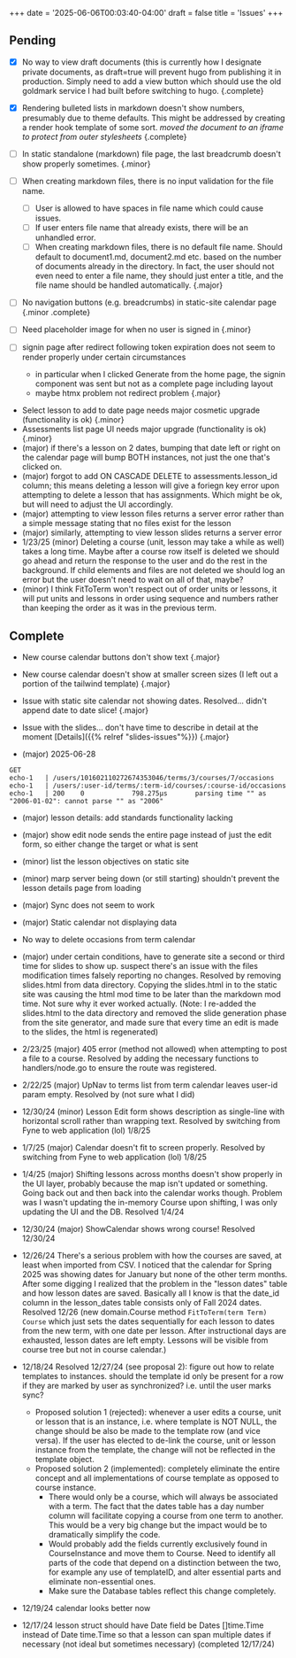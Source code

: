 +++
date = '2025-06-06T00:03:40-04:00'
draft = false
title = 'Issues'
+++

## Pending

<!-- Note: to add issues use markdown attributes {.major} and {.major} -->

- [x] No way to view draft documents (this is currently how I designate private documents, as draft=true will prevent hugo from publishing it in production. Simply need to add a view button which should use the old goldmark service I had built before switching to hugo.
{.complete}

- [x] Rendering bulleted lists in markdown doesn't show numbers, presumably due to theme defaults. This might be addressed by creating a render hook template of some sort. _moved the document to an iframe to protect from outer stylesheets_ 
{.complete}

- [ ] In static standalone (markdown) file page, the last breadcrumb doesn't show properly sometimes.
      {.minor}

- [ ] When creating markdown files, there is no input validation for the file name.
  - [ ] User is allowed to have spaces in file name which could cause issues.
  - [ ] If user enters file name that already exists, there will be an unhandled error.
  - [ ] When creating markdown files, there is no default file name. Should default to document1.md, document2.md etc. based on the number of documents already in the directory. In fact, the user should not even need to enter a file name, they should just enter a title, and the file name should be handled automatically.
        {.major}

- [ ] No navigation buttons (e.g. breadcrumbs) in static-site calendar page
      {.minor .complete}

- [ ] Need placeholder image for when no user is signed in
      {.minor}

- [ ] signin page after redirect following token expiration does not seem to render properly under certain circumstances
  - in particular when I clicked Generate from the home page, the signin component was sent but not as a complete page including layout
  - maybe htmx problem not redirect problem
    {.major}

- Select lesson to add to date page needs major cosmetic upgrade (functionality is ok)
  {.minor}
- Assessments list page UI needs major upgrade (functionality is ok)
  {.minor}
- (major) if there's a lesson on 2 dates, bumping that date left or right on the calendar page will bump BOTH instances, not just the one that's clicked on.
- (major) forgot to add ON CASCADE DELETE to assessments.lesson_id column; this means deleting a lesson will give a foriegn key error upon attempting to delete a lesson that has assignments. Which might be ok, but will need to adjust the UI accordingly.
- (major) attempting to view lesson files returns a server error rather than a simple message stating that no files exist for the lesson
- (major) similarly, attempting to view lesson slides returns a server error
- 1/23/25 (minor) Deleting a course (unit, lesson may take a while as well) takes a long time. Maybe after a course row itself is deleted we should go ahead and return the response to the user and do the rest in the background. If child elements and files are not deleted we should log an error but the user doesn't need to wait on all of that, maybe?
- (minor) I think FitToTerm won't respect out of order units or lessons, it will put units and lessons in order using sequence and numbers rather than keeping the order as it was in the previous term.

## Complete

- New course calendar buttons don't show text
  {.major}

- New course calendar doesn't show at smaller screen sizes (I left out a portion of the tailwind template)
  {.major}

- Issue with static site calendar not showing dates. Resolved... didn't append date to date slice!
  {.major}

- Issue with the slides... don't have time to describe in detail at the moment [Details]({{% relref "slides-issues"%}})
  {.major}

- (major) 2025-06-28 <span style="color:red">

```text
GET
echo-1   | /users/101602110272674353046/terms/3/courses/7/occasions
echo-1   | /users/:user-id/terms/:term-id/courses/:course-id/occasions
echo-1   | 200    0            798.275µs       parsing time "" as "2006-01-02": cannot parse "" as "2006"
```

</span>

- (major) lesson details: add standards functionality lacking
- (major) show edit node sends the entire page instead of just the edit form, so either change the target or what is sent
- (minor) list the lesson objectives on static site
- (minor) marp server being down (or still starting) shouldn't prevent the lesson details page from loading
- (major) Sync does not seem to work
- (major) Static calendar not displaying data
- No way to delete occasions from term calendar
- (major) under certain conditions, have to generate site a second or third time for slides to show up. suspect there's an issue with the files modification times falsely reporting no changes. Resolved by removing slides.html from data directory. Copying the slides.html in to the static site was causing the html mod time to be later than the markdown mod time. Not sure why it ever worked actually. (Note: I re-added the slides.html to the data directory and removed the slide generation phase from the site generator, and made sure that every time an edit is made to the slides, the html is regenerated)

- 2/23/25 (major) 405 error (method not allowed) when attempting to post a file to a course. Resolved by adding the necessary functions to handlers/node.go to ensure the route was registered.

- 2/22/25 (major) UpNav to terms list from term calendar leaves user-id param empty. Resolved by (not sure what I did)
- 12/30/24 (minor) Lesson Edit form shows description as single-line with horizontal scroll rather than wrapping text. Resolved by switching from Fyne to web application (lol) 1/8/25
- 1/7/25 (major) Calendar doesn't fit to screen properly. Resolved by switching from Fyne to web application (lol) 1/8/25
- 1/4/25 (major) Shifting lessons across months doesn't show properly in the UI layer, probably because the map isn't updated or something. Going back out and then back into the calendar works though. Problem was I wasn't updating the in-memory Course upon shifting, I was only updating the UI and the DB. Resolved 1/4/24

- 12/30/24 (major) ShowCalendar shows wrong course! Resolved 12/30/24

- 12/26/24 There's a serious problem with how the courses are saved, at least when imported from CSV. I noticed that the calendar for Spring 2025 was showing dates for January but none of the other term months. After some digging I realized that the problem in the "lesson dates" table and how lesson dates are saved. Basically all I know is that the date_id column in the lesson_dates table consists only of Fall 2024 dates. Resolved 12/26 (new domain.Course method `FitToTerm(term Term) Course` which just sets the dates sequentially for each lesson to dates from the new term, with one date per lesson. After instructional days are exhausted, lesson dates are left empty. Lessons will be visible from course tree but not in course calendar.)

- 12/18/24 Resolved 12/27/24 (see proposal 2): figure out how to relate templates to instances. should the template
  id only be present for a row if they are marked by user as synchronized? i.e. until the user marks sync?
  - Proposed solution 1 (rejected): whenever a user edits a course, unit or lesson that is an instance, i.e. where template is NOT NULL, the change should be also be made to the template row (and vice versa). If the user has elected to de-link the course, unit or lesson instance from the template, the change will not be reflected in the template object.
  - Proposed solution 2 (implemented): completely eliminate the entire concept and all implementations of course template as opposed to course instance.
    - There would only be a course, which will always be associated with a term. The fact that the dates table has a day number column will facilitate copying a course from one term to another. This would be a very big change but the impact would be to dramatically simplify the code.
    - Would probably add the fields currently exclusively found in CourseInstance and move them to Course. Need to identify all parts of the code that depend on a distinction between the two, for example any use of templateID, and alter essential parts and eliminate non-essential ones.
    - Make sure the Database tables reflect this change completely.
- 12/19/24 calendar looks better now
- 12/17/24 lesson struct should have Date field be Dates []time.Time instead of Date time.Time so that a lesson can span multiple dates if necessary (not ideal but sometimes necessary) (completed 12/17/24)
